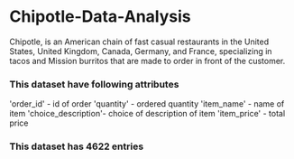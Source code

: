 # Chipotle-Data-Analysis
Chipotle, is an American chain of fast casual restaurants in the United States, United Kingdom, Canada, Germany, and France, specializing in tacos and Mission burritos that are made to order in front of the customer.

### This dataset have following attributes
'order_id' - id of order
'quantity' - ordered quantity
'item_name' - name of item
'choice_description'- choice of description of item
'item_price' - total price

### This dataset has 4622 entries

